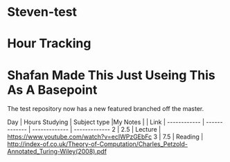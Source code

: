 # Steven-test
# Hour Tracking
# Shafan Made This Just Useing This As A Basepoint
The test repository now has a new featured branched off the master.

Day | Hours Studying | Subject type |My Notes | | Link |
------------ | ------------- | ------------- | -------------
2 | 2.5 | Lecture | https://www.youtube.com/watch?v=ecIWPzGEbFc
3 | 7.5 | Reading | http://index-of.co.uk/Theory-of-Computation/Charles_Petzold-Annotated_Turing-Wiley(2008).pdf
